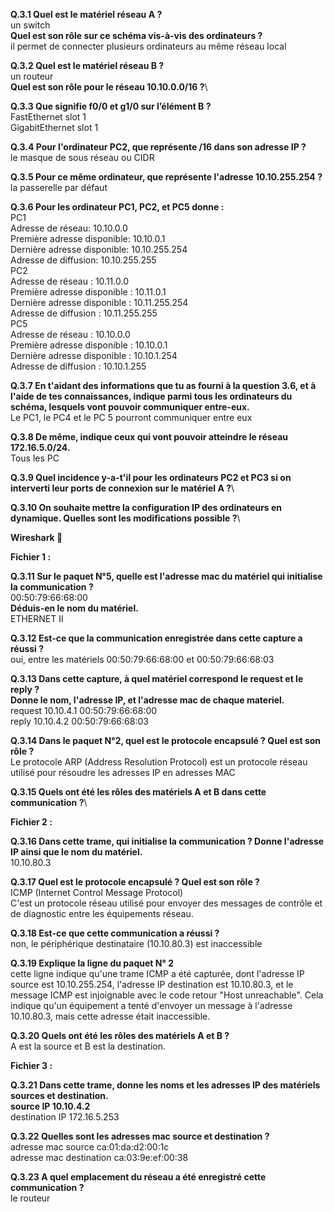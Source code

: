 **Q.3.1 Quel est le matériel réseau A ?**\
un switch\
**Quel est son rôle sur ce schéma vis-à-vis des ordinateurs ?**\
il permet de connecter plusieurs ordinateurs au même réseau local

**Q.3.2 Quel est le matériel réseau B ?**\
un routeur\
**Quel est son rôle pour le réseau 10.10.0.0/16 ?**\


**Q.3.3 Que signifie f0/0 et g1/0 sur l’élément B ?**\
FastEthernet slot 1\
GigabitEthernet slot 1

**Q.3.4 Pour l'ordinateur PC2, que représente /16 dans son adresse IP ?**\
le masque de sous réseau ou CIDR

**Q.3.5 Pour ce même ordinateur, que représente l'adresse 10.10.255.254 ?**\
la passerelle par défaut

**Q.3.6 Pour les ordinateur PC1, PC2, et PC5 donne :**\
PC1\
Adresse de réseau: 10.10.0.0\
Première adresse disponible: 10.10.0.1\
Dernière adresse disponible: 10.10.255.254\
Adresse de diffusion: 10.10.255.255\
PC2\
Adresse de réseau : 10.11.0.0\
Première adresse disponible : 10.11.0.1\
Dernière adresse disponible : 10.11.255.254\
Adresse de diffusion : 10.11.255.255\
PC5\
Adresse de réseau : 10.10.0.0\
Première adresse disponible : 10.10.0.1\
Dernière adresse disponible : 10.10.1.254\
Adresse de diffusion : 10.10.1.255

**Q.3.7 En t'aidant des informations que tu as fourni à la question 3.6, et à l'aide de tes connaissances, indique parmi tous les ordinateurs du schéma, lesquels vont pouvoir communiquer entre-eux.**\
Le PC1, le PC4 et le PC 5 pourront communiquer entre eux

**Q.3.8 De même, indique ceux qui vont pouvoir atteindre le réseau 172.16.5.0/24.**\
Tous les PC

**Q.3.9 Quel incidence y-a-t'il pour les ordinateurs PC2 et PC3 si on interverti leur ports de connexion sur le matériel A ?**\

**Q.3.10 On souhaite mettre la configuration IP des ordinateurs en dynamique. Quelles sont les modifications possible ?**\

**Wireshark 🦈**

**Fichier 1 :**

**Q.3.11 Sur le paquet N°5, quelle est l'adresse mac du matériel qui initialise la communication ?**\
00:50:79:66:68:00\
**Déduis-en le nom du matériel.**\
ETHERNET II

**Q.3.12 Est-ce que la communication enregistrée dans cette capture a réussi ?**\
oui, entre les matériels 00:50:79:66:68:00 et 00:50:79:66:68:03

**Q.3.13 Dans cette capture, à quel matériel correspond le request et le reply ?**\
**Donne le nom, l'adresse IP, et l'adresse mac de chaque materiel.**\
request 10.10.4.1 00:50:79:66:68:00\
reply 10.10.4.2 00:50:79:66:68:03

**Q.3.14 Dans le paquet N°2, quel est le protocole encapsulé ? Quel est son rôle ?**\
Le protocole ARP (Address Resolution Protocol) est un protocole réseau utilisé pour résoudre les adresses IP en adresses MAC

**Q.3.15 Quels ont été les rôles des matériels A et B dans cette communication ?**\


**Fichier 2 :**

**Q.3.16 Dans cette trame, qui initialise la communication ? Donne l'adresse IP ainsi que le nom du matériel.**\
10.10.80.3

**Q.3.17 Quel est le protocole encapsulé ? Quel est son rôle ?**\
ICMP (Internet Control Message Protocol) \
C'est un protocole réseau utilisé pour envoyer des messages de contrôle et de diagnostic entre les équipements réseau.

**Q.3.18 Est-ce que cette communication a réussi ?**\
non, le périphérique destinataire (10.10.80.3) est inaccessible

**Q.3.19 Explique la ligne du paquet N° 2**\
cette ligne indique qu'une trame ICMP a été capturée, dont l'adresse IP source est 10.10.255.254, l'adresse IP destination est 10.10.80.3, et le message ICMP est injoignable avec le code retour "Host unreachable". Cela indique qu'un équipement a tenté d'envoyer un message à l'adresse 10.10.80.3, mais cette adresse était inaccessible.

**Q.3.20 Quels ont été les rôles des matériels A et B ?**\
A est la source et B est la destination.

**Fichier 3 :**

**Q.3.21 Dans cette trame, donne les noms et les adresses IP des matériels sources et destination.\
source IP 10.10.4.2**\
destination IP 172.16.5.253

**Q.3.22 Quelles sont les adresses mac source et destination ?**\
adresse mac source ca:01:da:d2:00:1c\
adresse mac destination ca:03:9e:ef:00:38

**Q.3.23 A quel emplacement du réseau a été enregistré cette communication ?**\
le routeur
